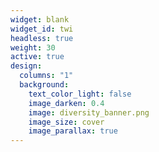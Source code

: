 ```yaml
---
widget: blank
widget_id: twi
headless: true
weight: 30
active: true
design:
  columns: "1"
  background:
    text_color_light: false
    image_darken: 0.4
    image: diversity_banner.png
    image_size: cover
    image_parallax: true
---
```

<div class="commonninja_component pid-a65f66c7-e808-4125-a464-f6d6bc258362"></div>
<script async src="https://cdn.commoninja.com/sdk/latest/commonninja.js"  defer>
</script>
